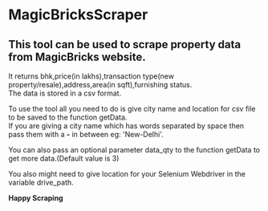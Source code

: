 # MagicBricksScraper

## This tool can be used to scrape property data from MagicBricks website.<br/>
It returns bhk,price(in lakhs),transaction type(new property/resale),address,area(in sqft),furnishing status.<br/>
The data is stored in a csv format.<br/>

To use the tool all you need to do is give city name and location for csv file to be saved to the function getData.<br/>If you are giving a city name which has words separated by space then pass them with a <b>-</b> in between eg: 'New-Delhi'.<br/>

You can also pass an optional parameter data_qty to the function getData to get more data.(Default value is 3)<br/>


You also might need to give location for your Selenium Webdriver in the variable drive_path.<br/>

<b>Happy Scraping</b>

